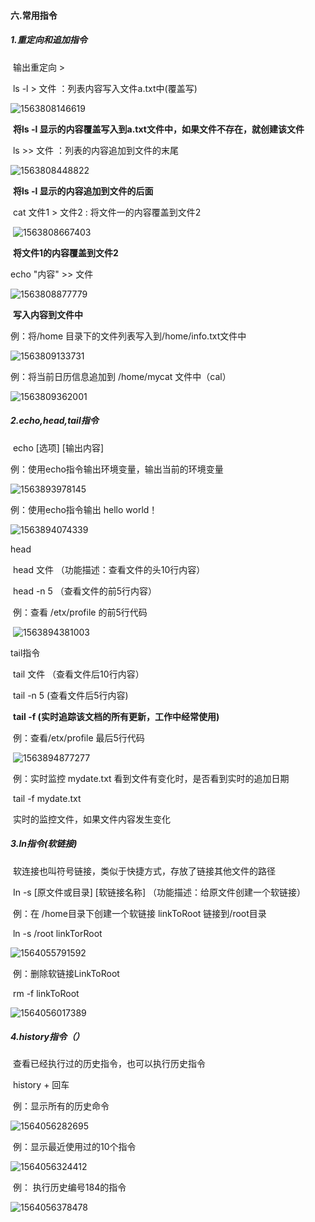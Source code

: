 #### 六.常用指令

##### 1.重定向和追加指令

​	输出重定向 >  

​		ls -l   >  文件     ：列表内容写入文件a.txt中(覆盖写)

![1563808146619](E:\Typora笔记\Pic\1563808146619.png)

​		**将ls -l  显示的内容覆盖写入到a.txt文件中，如果文件不存在，就创建该文件**

​	    ls <al> >>  文件  ：列表的内容追加到文件的末尾

![1563808448822](E:\Typora笔记\Pic\1563808448822.png)

​		**将ls -l  显示的内容追加到文件的后面**

​		cat  文件1  >   文件2     :  将文件一的内容覆盖到文件2

​	![1563808667403](E:\Typora笔记\Pic\1563808667403.png)

​		**将文件1的内容覆盖到文件2**

echo  "内容"  >>  文件

![1563808877779](E:\Typora笔记\Pic\1563808877779.png)

​	**写入内容到文件中**



例：将/home  目录下的文件列表写入到/home/info.txt文件中

![1563809133731](E:\Typora笔记\Pic\1563809133731.png)

例：将当前日历信息追加到 /home/mycat  文件中（cal）

![1563809362001](E:\Typora笔记\Pic\1563809362001.png)



##### 2.echo,head,tail指令

​	echo    [选项]    [输出内容]

例：使用echo指令输出环境变量，输出当前的环境变量

![1563893978145](E:\Typora笔记\Pic\1563893978145.png)

例：使用echo指令输出   hello  world！

![1563894074339](E:\Typora笔记\Pic\1563894074339.png)



head

​		head 文件 （功能描述：查看文件的头10行内容）

​		head -n   5   （查看文件的前5行内容）

​	例：查看  /etx/profile  的前5行代码

​		![1563894381003](E:\Typora笔记\Pic\1563894381003.png)



tail指令

​	tail  文件   （查看文件后10行内容）

​	tail  -n  5     (查看文件后5行内容)

​	**tail -f     (实时追踪该文档的所有更新，工作中经常使用)**

​	例：查看/etx/profile  最后5行代码

​		![1563894877277](E:\Typora笔记\Pic\1563894877277.png)

​	例：实时监控  mydate.txt 看到文件有变化时，是否看到实时的追加日期

​		tail -f   mydate.txt

​		实时的监控文件，如果文件内容发生变化

##### 3.In指令(软链接)

​	软连接也叫符号链接，类似于快捷方式，存放了链接其他文件的路径

​	In  -s  [原文件或目录]  [软链接名称]  （功能描述：给原文件创建一个软链接）

​	例：在  /home目录下创建一个软链接  linkToRoot  链接到/root目录

​		ln   -s  /root   linkTorRoot

![1564055791592](E:\Typora笔记\Pic\1564055791592.png)

​	例：删除软链接LinkToRoot

​				rm  -f   linkToRoot

![1564056017389](E:\Typora笔记\Pic\1564056017389.png)



##### 4.history指令（）

​	查看已经执行过的历史指令，也可以执行历史指令

​			history    +    回车

​	例：显示所有的历史命令

![1564056282695](E:\Typora笔记\Pic\1564056282695.png)

​	例：显示最近使用过的10个指令

![1564056324412](E:\Typora笔记\Pic\1564056324412.png)

​	例：	执行历史编号184的指令

![1564056378478](E:\Typora笔记\Pic\1564056378478.png)







